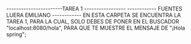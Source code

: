 -----------------------TAREA 1 -----------------
------------ FUENTES LUERA EMILIANO ------------
EN ESTA CARPETA SE ENCUENTRA LA TAREA 1, PARA LA CUAL, 
SOLO DEBES DE PONER EN EL BUSCADOR "localhost:8080/hola",
PARA QUE TE MUESTRE EL MENSAJE DE "¡Hola spring";
